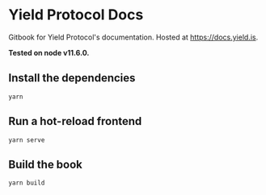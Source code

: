 # Yield Protocol Docs

Gitbook for Yield Protocol's documentation. Hosted at https://docs.yield.is.

**Tested on node v11.6.0.**

## Install the dependencies

```
yarn
```

## Run a hot-reload frontend

```
yarn serve
```

## Build the book

```
yarn build
```
